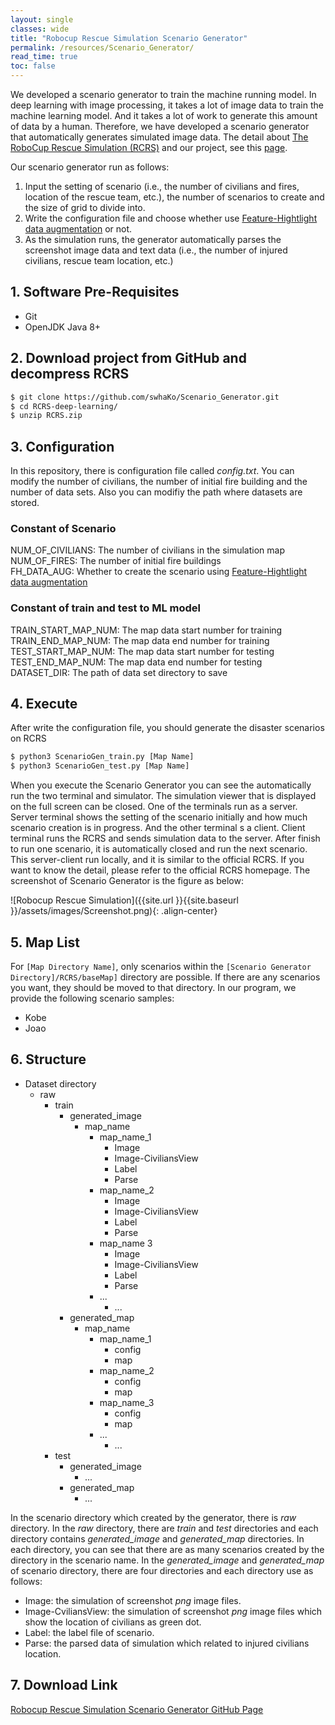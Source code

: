 ```yaml
---
layout: single
classes: wide
title: "Robocup Rescue Simulation Scenario Generator"
permalink: /resources/Scenario_Generator/
read_time: true
toc: false
---
```

We developed a scenario generator to train the machine running model. In deep learning with image processing, it takes a lot of image data to train the machine learning model. And it takes a lot of work to generate this amount of data by a human. Therefore, we have developed a scenario generator that automatically generates simulated image data. The detail about [The RoboCup Rescue Simulation (RCRS)](https://rescuesim.robocup.org/) and our project, see this [page](https://swhako.github.io/swha/resources/Intro/).

Our scenario generator run as follows:
1. Input the setting of scenario (i.e., the number of civilians and fires, location of the rescue team, etc.), the number of scenarios to create and the size of grid to divide into.
2. Write the configuration file and choose whether use [Feature-Hightlight data augmentation](https://swhako.github.io/swha/resources/Augmentation/) or not.
3. As the simulation runs, the generator automatically parses the screenshot image data and text data (i.e., the number of injured civilians, rescue team location, etc.)

## 1. Software Pre-Requisites
- Git
- OpenJDK Java 8+

## 2. Download project from GitHub and decompress RCRS
```bash
$ git clone https://github.com/swhaKo/Scenario_Generator.git
$ cd RCRS-deep-learning/
$ unzip RCRS.zip
```

## 3. Configuration
In this repository, there is configuration file called *config.txt*. You can modify the number of civilians, the number of initial fire building and the number of data sets. Also you can modifiy the path where datasets are stored.  

### Constant of Scenario
NUM_OF_CIVILIANS: The number of civilians in the simulation map  
NUM_OF_FIRES: The number of initial fire buildings  
FH_DATA_AUG: Whether to create the scenario using [Feature-Hightlight data augmentation](https://swhako.github.io/swha/resources/Augmentation/)

### Constant of train and test to ML model
TRAIN_START_MAP_NUM: The map data start number for training  
TRAIN_END_MAP_NUM: The map data end number for training  
TEST_START_MAP_NUM: The map data start number for testing  
TEST_END_MAP_NUM: The map data end number for testing  
DATASET_DIR: The path of data set directory to save

## 4. Execute
After write the configuration file, you should generate the disaster scenarios on RCRS
```bash
$ python3 ScenarioGen_train.py [Map Name]
$ python3 ScenarioGen_test.py [Map Name]
```
When you execute the Scenario Generator you can see the automatically run the two terminal and simulator. The simulation viewer that is displayed on the full screen can be closed. One of the terminals run as a server. Server terminal shows the setting of the scenario initially and how much scenario creation is in progress. And the other terminal s a client. Client terminal runs the RCRS and sends simulation data to the server. After finish to run one scenario, it is automatically closed and run the next scenario. This server-client run locally, and it is similar to the official RCRS. If you want to know the detail, please refer to the official RCRS homepage. The screenshot of Scenario Generator is the figure as below:

![Robocup Rescue Simulation]({{site.url }}{{site.baseurl }}/assets/images/Screenshot.png){: .align-center}



## 5. Map List
For `[Map Directory Name]`, only scenarios within the `[Scenario Generator Directory]/RCRS/baseMap]` directory are possible. If there are any scenarios you want, they should be moved to that directory. In our program, we provide the following scenario samples:
- Kobe
- Joao


## 6. Structure
* Dataset directory
  * raw
    * train
      * generated_image
        * map_name
          * map_name_1
            * Image
            * Image-CiviliansView
            * Label
            * Parse
          * map_name_2
            * Image
            * Image-CiviliansView
            * Label
            * Parse
          * map_name 3
            * Image
            * Image-CiviliansView
            * Label
            * Parse
          * ...
            * ...
      * generated_map
        * map_name
          * map_name_1
            * config
            * map
          * map_name_2
            * config
            * map
          * map_name_3
            * config
            * map
          * ...
            * ...
    * test
      * generated_image
        * ...
      * generated_map
        * ...

In the scenario directory which created by the generator, there is *raw* directory. In the *raw* directory, there are *train* and *test* directories and each directory contains *generated_image* and *generated_map* directories. In each directory, you can see that there are as many scenarios created by the directory in the scenario name. In the *generated_image* and *generated_map* of scenario directory, there are four directories and each directory use as follows:

* Image: the simulation of screenshot *png* image files.
* Image-CviliansView: the simulation of screenshot *png* image files which show the location of civilians as green dot.
* Label: the label file of scenario.
* Parse: the parsed data of simulation which related to injured civilians location.


## 7. Download Link
[Robocup Rescue Simulation Scenario Generator GitHub Page](https://github.com/swhaKo/Scenario_Generator)
